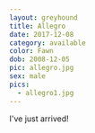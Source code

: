 ```yaml
---
layout: greyhound
title: Allegro
date: 2017-12-08
category: available
color: Fawn
dob: 2008-12-05
pic: allegro.jpg
sex: male
pics:
  - allegro1.jpg
---
```


I've just arrived!

